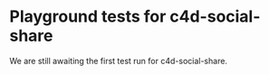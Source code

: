 # Playground tests for c4d-social-share
We are still awaiting the first test run for c4d-social-share.
